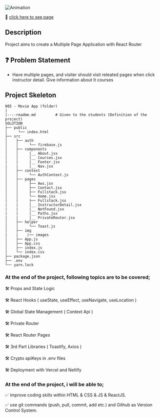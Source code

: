 ![Animation](https://user-images.githubusercontent.com/99739515/180881903-ed908100-fb98-455b-94df-9e0bca391c38.gif)

📍 [click here to see page](https://router-avatar-react-4k9oqa6a5-yaserdemet.vercel.app)

## Description

Project aims to create a Multiple Page Application with React Router

## ❓ Problem Statement

- Have multiple pages, and visiter should visit releated pages when click instructor detail. Give information about It courses

## Project Skeleton

```
005 - Movie App (folder)
|
|----readme.md         # Given to the students (Definition of the project)
SOLUTION
├── public
│     └── index.html
├── src
│    ├── auth
│    │     └── firebase.js
│    ├── components
│    │     |__ About.jsx
│    │     |__ Courses.jsx
|    |     |__ Footer.jsx
|    |     |__ Nav.jsx
│    ├── context
│    │     └── AuthContext.js
│    ├── pages
│    │     ├── Aws.jsx
│    │     ├── Contact.jsx
│    │     ├── Fullstack.jsx
│    │     └── Home.jsx
|    |     ├── Fullstack.jsx
|    |     |__ InstructorDetail.jsx
|    |     |__ NotFound.jsx
|    |     |__ Paths.jsx
|    |     |__ PrivateRouter.jsx
│    ├── helper
│    │     └── Toast.js
│    ├── img
|    |    |── images
│    ├── App.js
│    ├── App.css
│    ├── index.js
│    └── index.css
├── package.json
├── .env
└── yarn.lock
```



### At the end of the project, following topics are to be covered;

🛠 Props and State Logic

🛠 React Hooks ( useState, useEffect, useNavigate, useLocation )
 
🛠 Global State Management ( Context Api )

🛠 Private Router

🛠 React Router Pages

🛠 3rd Part Libraries ( Toastify, Axios )

🛠 Crypto apiKeys in .env files

🛠 Deployment with Vercel and Netlify


### At the end of the project, i will be able to;

✅ improve coding skills within HTML & CSS & JS & ReactJS.

✅ use git commands (push, pull, commit, add etc.) and Github as Version Control System.
